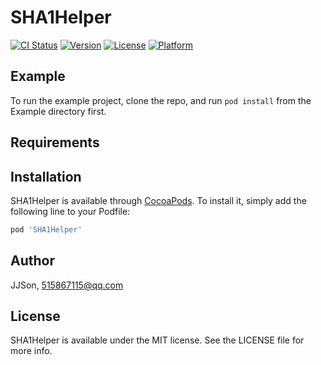 # SHA1Helper

[![CI Status](http://img.shields.io/travis/JJSon/SHA1Helper.svg?style=flat)](https://travis-ci.org/JJSon/SHA1Helper)
[![Version](https://img.shields.io/cocoapods/v/SHA1Helper.svg?style=flat)](http://cocoapods.org/pods/SHA1Helper)
[![License](https://img.shields.io/cocoapods/l/SHA1Helper.svg?style=flat)](http://cocoapods.org/pods/SHA1Helper)
[![Platform](https://img.shields.io/cocoapods/p/SHA1Helper.svg?style=flat)](http://cocoapods.org/pods/SHA1Helper)

## Example

To run the example project, clone the repo, and run `pod install` from the Example directory first.

## Requirements

## Installation

SHA1Helper is available through [CocoaPods](http://cocoapods.org). To install
it, simply add the following line to your Podfile:

```ruby
pod 'SHA1Helper'
```

## Author

JJSon, 515867115@qq.com

## License

SHA1Helper is available under the MIT license. See the LICENSE file for more info.
